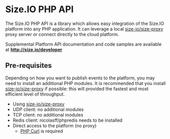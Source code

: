 Size.IO PHP API
==========

The Size.IO PHP API is a library which allows easy integration of the Size.IO platform into any PHP application.  It can leverage a local [size-io/size-proxy](https://github.com/size-io/size-proxy) proxy server or connect directly to the cloud platform.

Supplemental Platform API documentation and code samples are available at **http://size.io/developer**

## Pre-requisites

Depending on how you want to publish events to the platform, you may need to install an additional PHP modules.  It is recommended that you install [size-io/size-proxy](https://github.com/size-io/size-proxy) if possible:  this will provided the fastest and most efficient level of throughput.

* Using [size-io/size-proxy](https://github.com/size-io/size-proxy)
 * UDP client: no additional modules
 * TCP client: no additional modules
 * Redis client: nicolasff/phpredis needs to be installed
* Direct access to the platform (no proxy)
  * [PHP Curl](http://www.php.net/manual/en/book.curl.php) is required

